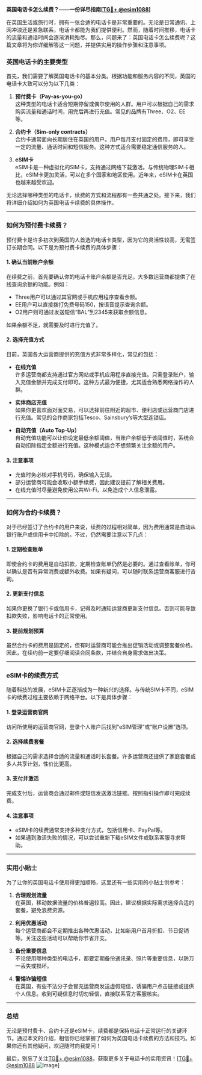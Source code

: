 **英国电话卡怎么续费？——一份详尽指南[[TG💪+ @esim1088](https://t.me/s/esim1088)]**

在英国生活或旅行时，拥有一张合适的电话卡是非常重要的。无论是日常通讯、上网冲浪还是紧急联系，电话卡都能为我们提供便利。然而，随着时间推移，电话卡的流量和通话时间会逐渐消耗殆尽。那么，问题来了：英国电话卡怎么续费呢？这篇文章将为你详细解答这一问题，并提供实用的操作步骤和注意事项。

### 英国电话卡的主要类型

首先，我们需要了解英国电话卡的基本分类。根据功能和服务内容的不同，英国的电话卡大致可以分为以下几类：

1. **预付费卡（Pay-as-you-go）**  
   这种类型的电话卡适合短期停留或偶尔使用的人群。用户可以根据自己的需求购买流量和通话时间，用完后再进行充值。常见的品牌有Three、O2、EE等。

2. **合约卡（Sim-only contracts）**  
   合约卡通常面向长期居住在英国的用户。用户每月支付固定的费用，即可享受一定的流量、通话时间和短信服务。这种方式适合需要稳定通信服务的人。

3. **eSIM卡**  
   eSIM卡是一种虚拟化的SIM卡，支持通过网络下载激活。与传统物理SIM卡相比，eSIM卡更加灵活，可以在多个国家和地区使用。近年来，eSIM卡在英国也越来越受欢迎。

无论选择哪种类型的电话卡，续费的方式和流程都有一些共通之处。接下来，我们将详细介绍如何为英国电话卡续费的具体操作。

---

### 如何为预付费卡续费？

预付费卡是许多初次到英国的人首选的电话卡类型，因为它的灵活性较高，无需签订长期合同。以下是为预付费卡续费的具体步骤：

#### 1. 确认当前账户余额
在续费之前，首先要确认你的电话卡账户余额是否充足。大多数运营商都提供了在线查询余额的功能。例如：
- Three用户可以通过其官网或手机应用程序查看余额。
- EE用户可以直接拨打免费号码150，按语音提示查询余额。
- O2用户则可通过发送短信“BAL”到2345来获取余额信息。

如果余额不足，就需要及时进行充值了。

#### 2. 选择充值方式
目前，英国各大运营商提供的充值方式非常多样化，常见的包括：
- **在线充值**  
  许多运营商都支持通过官方网站或手机应用程序直接充值。只需登录账户，输入充值金额并完成支付即可。这种方式最为便捷，尤其适合熟悉网络操作的人群。

- **实体商店充值**  
  如果你更喜欢面对面交易，可以选择前往附近的超市、便利店或运营商门店进行充值。常见的合作商家包括Tesco、Sainsbury’s等大型连锁店。

- **自动充值（Auto Top-Up）**  
  自动充值功能可以让你设定最低余额阈值，当账户余额低于该阈值时，系统会自动扣除指定金额进行充值。这种模式适合不想频繁关注余额的用户。

#### 3. 注意事项
- 充值时务必核对手机号码，确保输入无误。
- 部分运营商可能会收取小额手续费，因此建议提前了解相关费用。
- 在线充值时尽量避免使用公共Wi-Fi，以免造成个人信息泄露。

---

### 如何为合约卡续费？

对于已经签订了合约卡的用户来说，续费的过程相对简单，因为费用通常是自动从银行账户或信用卡中扣除的。不过，仍然需要注意以下几点：

#### 1. 定期检查账单
即使合约卡的费用是自动扣款，定期检查账单仍然是必要的。通过查看账单，你可以确认是否有异常消费或额外收费。如果有疑问，可以随时联系运营商客服进行咨询。

#### 2. 更新支付信息
如果你更换了银行卡或信用卡，记得及时通知运营商更新支付信息。否则可能导致扣款失败，影响电话卡的正常使用。

#### 3. 提前规划预算
虽然合约卡的费用是固定的，但有时运营商可能会推出促销活动或调整套餐价格。因此，在续约前一定要仔细阅读合同条款，并结合自身需求做出决策。

---

### eSIM卡的续费方式

随着科技的发展，eSIM卡正逐渐成为一种新兴的选择。与传统SIM卡不同，eSIM卡的续费过程主要依赖于网络平台。以下是具体步骤：

#### 1. 登录运营商官网
访问所使用的运营商官网，登录个人账户后找到“eSIM管理”或“账户设置”选项。

#### 2. 选择续费套餐
根据自己的需求选择合适的流量和通话时长套餐。许多运营商还提供了家庭套餐或多人共享计划，性价比更高。

#### 3. 支付并激活
完成支付后，运营商会通过邮件或短信发送激活链接。按照指引操作即可完成续费。

#### 4. 注意事项
- eSIM卡的续费通常支持多种支付方式，包括信用卡、PayPal等。
- 如果遇到激活失败的情况，可以尝试重新下载eSIM文件或联系客服寻求帮助。

---

### 实用小贴士

为了让你的英国电话卡使用得更加顺畅，这里还有一些实用的小贴士供参考：

1. **合理规划流量**  
   在英国，移动数据流量的价格普遍较高。因此，建议根据实际需求选择合适的套餐，避免浪费资源。

2. **利用优惠活动**  
   每个运营商都会不定期推出各种优惠活动，比如新用户首月折扣、节日促销等。关注这些活动可以帮助你节省开支。

3. **备份重要信息**  
   不论使用哪种类型的电话卡，都要定期备份通讯录、照片等重要信息，以防万一丢失或损坏。

4. **警惕诈骗短信**  
   在英国，有些不法分子会冒充运营商发送虚假短信，诱骗用户点击链接或提供个人信息。收到可疑信息时切勿轻信，直接联系官方客服核实。

---

### 总结

无论是预付费卡、合约卡还是eSIM卡，续费都是保持电话卡正常运行的关键环节。通过本文的介绍，相信你已经掌握了如何为英国电话卡续费的方法和技巧。如果你还有其他疑问，欢迎随时向我提问！

最后，别忘了关注[TG💪+ @esim1088](https://t.me/s/esim1088)，获取更多关于电话卡的实用资讯！[[TG💪+ @esim1088](https://t.me/s/esim1088) ![Image](https://i.postimg.cc/4NQfJmqS/Snipaste-2025-05-13-00-14-12.png)]